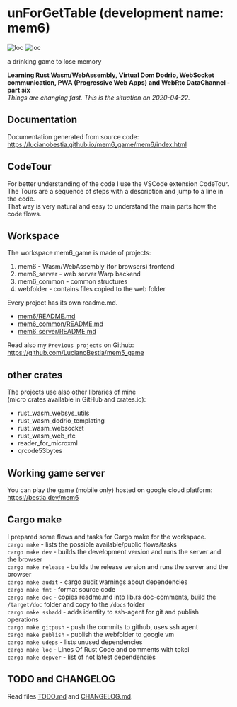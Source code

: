 # unForGetTable (development name: mem6)

![loc](https://img.shields.io/badge/lines_of_Rust_code-3129-success)
![loc](https://img.shields.io/badge/lines_of_docs/comments-1335-informational)

a drinking game to lose memory  

**Learning Rust Wasm/WebAssembly, Virtual Dom Dodrio, WebSocket communication, PWA (Progressive Web Apps) and WebRtc DataChannel - part six**  
*Things are changing fast. This is the situation on 2020-04-22.*

## Documentation

Documentation generated from source code:  
<https://lucianobestia.github.io/mem6_game/mem6/index.html>  

## CodeTour

For better understanding of the code I use the VSCode extension CodeTour.  
The Tours are a sequence of steps with a description and jump to a line in the code.  
That way is very natural and easy to understand the main parts how the code flows.  

## Workspace

The workspace mem6_game is made of projects:  

1. mem6 - Wasm/WebAssembly (for browsers) frontend  
2. mem6_server - web server Warp backend  
3. mem6_common - common structures  
4. webfolder - contains files copied to the web folder

Every project has its own readme.md.  

- [mem6/README.md](
https://github.com/LucianoBestia/mem6_game/blob/master/mem6/README.md)  
- [mem6_common/README.md](https://github.com/LucianoBestia/mem6_game/blob/master/mem6_common/README.md)  
- [mem6_server/README.md](https://github.com/LucianoBestia/mem6_game/blob/master/mem6_server/README.md)  
  
Read also my `Previous projects` on Github:  
<https://github.com/LucianoBestia/mem5_game>  

## other crates

The projects use also other libraries of mine  
(micro crates available in GitHub and crates.io):

- rust_wasm_websys_utils
- rust_wasm_dodrio_templating
- rust_wasm_websocket
- rust_wasm_web_rtc
- reader_for_microxml
- qrcode53bytes

## Working game server

You can play the game (mobile only) hosted on google cloud platform:  
<https://bestia.dev/mem6>  

## Cargo make

I prepared some flows and tasks for Cargo make for the workspace.  
`cargo make` - lists the possible available/public flows/tasks  
`cargo make dev` - builds the development version and runs the server and the browser  
`cargo make release` - builds the release version and runs the server and the browser  
`cargo make audit` - cargo audit warnings about dependencies  
`cargo make fmt` - format source code  
`cargo make doc` - copies readme.md into lib.rs doc-comments, build the `/target/doc` folder and copy to the `/docs` folder  
`cargo make sshadd` - adds identity to ssh-agent for git and publish operations  
`cargo make gitpush` - push the commits to github, uses ssh agent  
`cargo make publish` - publish the webfolder to google vm  
`cargo make udeps` - lists unused dependencies  
`cargo make loc` - Lines Of Rust Code and comments with tokei  
`cargo make depver` - list of not latest dependencies  

## TODO and CHANGELOG

Read files [TODO.md](https://github.com/LucianoBestia/mem6_game/blob/master/TODO.md) and [CHANGELOG.md](https://github.com/LucianoBestia/mem6_game/blob/master/CHANGELOG.md).  
